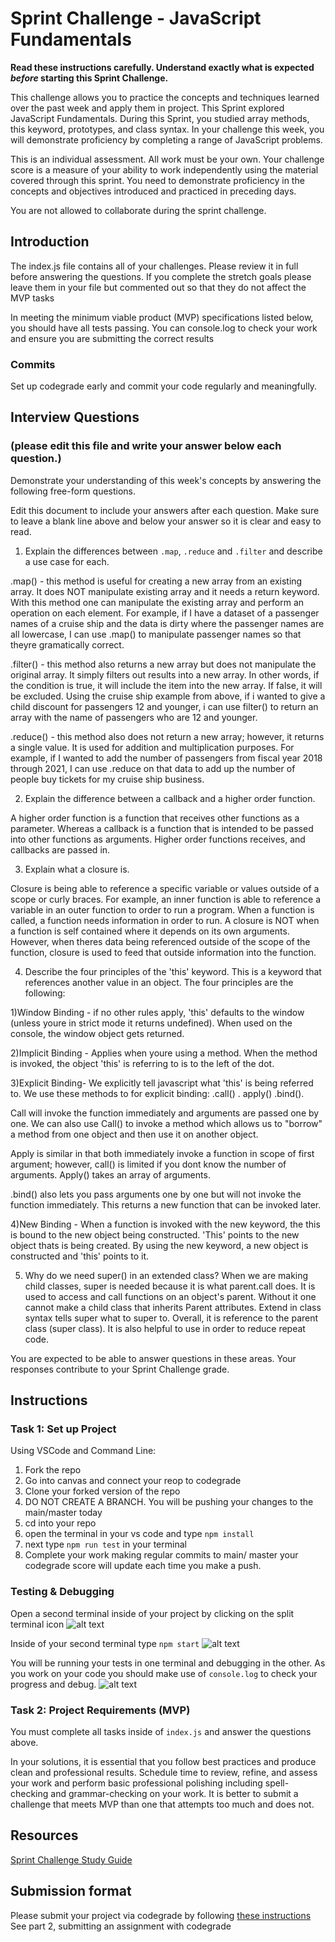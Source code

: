 # Sprint Challenge - JavaScript Fundamentals

**Read these instructions carefully. Understand exactly what is expected _before_ starting this Sprint Challenge.**

This challenge allows you to practice the concepts and techniques learned over the past week and apply them in project. This Sprint explored JavaScript Fundamentals. During this Sprint, you studied array methods, this keyword, prototypes, and class syntax. In your challenge this week, you will demonstrate proficiency by completing a range of JavaScript problems.

This is an individual assessment. All work must be your own. Your challenge score is a measure of your ability to work independently using the material covered through this sprint. You need to demonstrate proficiency in the concepts and objectives introduced and practiced in preceding days.

You are not allowed to collaborate during the sprint challenge. 

## Introduction

The index.js file contains all of your challenges. Please review it in full before answering the questions. If you complete the stretch goals please leave them in your file but commented out so that they do not affect the MVP tasks 

In meeting the minimum viable product (MVP) specifications listed below, you should have all tests passing. You can console.log to check your work and ensure you are submitting the correct results 

### Commits

Set up codegrade early and commit your code regularly and meaningfully. 

## Interview Questions
### (please edit this file and write your answer below each question.)
Demonstrate your understanding of this week's concepts by answering the following free-form questions.

Edit this document to include your answers after each question. Make sure to leave a blank line above and below your answer so it is clear and easy to read.

1. Explain the differences between `.map`, `.reduce` and `.filter` and describe a use case for each. 

.map() - this method is useful for creating a new array from an existing array. It does NOT manipulate existing array and it needs a return keyword. With this method one can manipulate the existing array and perform an operation on each element. For example, if I have a dataset of a passenger names of a cruise ship and the data is dirty where the passenger names are all lowercase, I can use .map() to manipulate passenger names so that theyre gramatically correct.

.filter() - this method also returns a new array but does not manipulate the original array. It simply filters out results into a new array. In other words, if the condition is true, it will include the item into the new array. If false, it will be excluded. Using the cruise ship example from above, if i wanted to give a child discount for passengers 12 and younger, i can use filter() to return an array with the name of passengers who are 12 and younger. 

.reduce() - this method also does not return a new array; however, it returns a single value. It is used for addition and multiplication purposes. For example, if I wanted to add the number of passengers from fiscal year 2018 through 2021, I can use .reduce on that data to add up the number of people buy tickets for my cruise ship business. 

2. Explain the difference between a callback and a higher order function.

A higher order function is a function that receives other functions as a parameter. Whereas a callback is a function that is intended to be passed into other functions as arguments. Higher order functions receives, and callbacks are passed in. 

3. Explain what a closure is.

Closure is being able to reference a specific variable or values outside of a scope or curly braces. For example, an inner function is able to reference a variable in an outer function to order to run a program. When a function is called, a function needs information in order to run. A closure is NOT when a function is self contained where it depends on its own arguments. However, when theres data being referenced outside of the scope of the function, closure is used to feed that outside information into the function.

4. Describe the four principles of the 'this' keyword.
This is a keyword that references another value in an object. The four principles are the following:

1)Window Binding - if no other rules apply, 'this' defaults to the window (unless youre in strict mode it returns undefined). When used on the console, the window object gets returned. 

2)Implicit Binding - Applies when youre using a method. When the method is invoked, the object 'this' is referring to is to the left of the dot. 

3)Explicit Binding- We explicitly tell javascript what 'this' is being referred to. We use these methods to for explicit binding: 
.call() . apply() .bind(). 

Call will invoke the function immediately and arguments are passed one by one. We can also use Call() to invoke a method which allows us to "borrow" a method from one object and then use it on another object.

Apply is similar in that both immediately invoke a function in scope of first argument; however, call() is limited if you dont know the number of arguments. Apply() takes an array of arguments. 

.bind() also lets you pass arguments one by one but will not invoke the function immediately. This returns a new function that can be invoked later.

4)New Binding - 
When a function is invoked with the new keyword, the this is bound to the new object being constructed. 'This' points to the new object thats is being created. By using the new keyword, a new object is constructed and 'this' points to it. 




5. Why do we need super() in an extended class?
When we are making child classes, super is needed because it is what parent.call does. It is used to access and call functions on an object's parent. Without it one cannot make a child class that inherits Parent attributes. Extend in class syntax tells super what to super to. Overall, it is reference to the parent class (super class). It is also helpful to use in order to reduce repeat code. 

You are expected to be able to answer questions in these areas. Your responses contribute to your Sprint Challenge grade. 

## Instructions

### Task 1: Set up Project

Using VSCode and Command Line:


1. Fork the repo
2. Go into canvas and connect your reop to codegrade
3. Clone your forked version of the repo
4. DO NOT CREATE A BRANCH. You will be pushing your changes to the main/master today
5. cd into your repo
6. open the terminal in your vs code and type `npm install`
7. next type `npm run test` in your terminal
8. Complete your work making regular commits to main/ master your codegrade score will update each time you make a push.


### Testing & Debugging

Open a second terminal inside of your project by clicking on the split terminal icon
![alt text](assets/split_terminal.png "Split Terminal")

Inside of your second terminal type `npm start` 
![alt text](assets/npm_start.png "type npm start")

You will be running your tests in one terminal and debugging in the other. As you work on your code you should make use of `console.log` to check your progress and debug.
![alt text](assets/tests_debug_terminal_final.png "your terminal should look like this")

### Task 2: Project Requirements (MVP)

You must complete all tasks inside of `index.js` and answer the questions above.

In your solutions, it is essential that you follow best practices and produce clean and professional results. Schedule time to review, refine, and assess your work and perform basic professional polishing including spell-checking and grammar-checking on your work. It is better to submit a challenge that meets MVP than one that attempts too much and does not.

## Resources
 
 [Sprint Challenge Study Guide](https://www.notion.so/lambdaschool/Unit-1-Sprint-3-Study-Guide-033a9a00659a4ef98c12eb97e49a6110)

## Submission format

Please submit your project via codegrade by following [these instructions](https://lambdaschool.notion.site/lambdaschool/Lambda-School-Git-Flow-Step-by-step-269f68ae3bf64eb689a8328715a179f9) See part 2, submitting an assignment with codegrade
